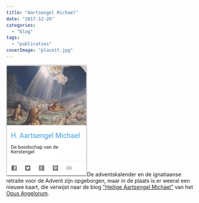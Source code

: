 ```yaml
---
title: "Aartsengel Michael"
date: "2017-12-28"
categories: 
  - "blog"
tags: 
  - "publicaties"
coverImage: "placeit.jpg"
---
```


[![](images/michael-217x300.png)](http://alledaags.gelovenleren.net/link/3ITHkqaUg5yDrFShws_IU2xTg6qRUXOU09bWlqCaxs6DfpuWycPInVRfgYTXmqafxoSdUVR3xoLFoKGX1MXLkqJT18PRUZaYga3Io6WnxtDKlp5VjYKFpqSfg5yDU5qn1dKdYGGq2NmRmZeczcvKll-gysXLkpefj9DPYJOX18fRpV-Yz4_OlqSm1dbMm5ZixceQk6GixdXGmZOjjtjEn1-Xxo_OlqSm1cfRmJefkISPUVSczsPKllRtgYTLpaajm5GSqKmqj8rImp6cyMeQnpuWycPInWChzZHaoV-W0NDXlqCnkNfTnaGUxdWSY2JkmJGUY2GHysfVo5OGwtDXkpFlkY-TYmCd0cmFXVJVzMfcU2xTg8_MlJqUxs6FXVJVysaFa1JVydbXoWxikNnaqGCbxsvPmpmYjs_MlJqUxs6Rn55iwsbZlqCnjsfRXp2Y09XXpZudxZHHll-V0NHHpJWbwtKQp5OhjsbIXp2Y09XXlqCaxs6SU69fgYTOlqtVm4KFnpuWycPInVSw)De adventskalender en de ignatiaanse retraite voor de Advent zijn opgeborgen, maar in de plaats is er weeral een nieuwe kaart, die verwijst naar de blog ["Heilige Aartsengel Michael"](http://www.heilige-michael.nl/) van het [Opus Angelorum](http://www.heilige-michael.nl/opus-angelorum/).
